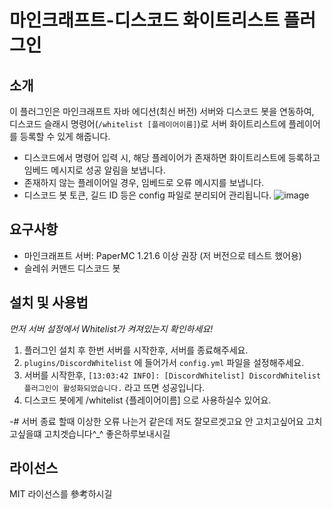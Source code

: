 # 마인크래프트-디스코드 화이트리스트 플러그인

## 소개
이 플러그인은 마인크래프트 자바 에디션(최신 버전) 서버와 디스코드 봇을 연동하여, 
디스코드 슬래시 명령어(`/whitelist [플레이어이름]`)로 서버 화이트리스트에 플레이어를 등록할 수 있게 해줍니다.

- 디스코드에서 명령어 입력 시, 해당 플레이어가 존재하면 화이트리스트에 등록하고 임베드 메시지로 성공 알림을 보냅니다.
- 존재하지 않는 플레이어일 경우, 임베드로 오류 메시지를 보냅니다.
- 디스코드 봇 토큰, 길드 ID 등은 config 파일로 분리되어 관리됩니다.
![image](https://github.com/user-attachments/assets/3956cbdf-a611-4b2f-bfc8-f5adebb4c81d)


## 요구사항
- 마인크래프트 서버: PaperMC 1.21.6 이상 권장 (저 버전으로 테스트 했어용)
- 슬레쉬 커맨드 디스코드 봇 

## 설치 및 사용법
*먼저 서버 설정에서 Whitelist가 켜져있는지 확인하세요!*
1. 플러그인 설치 후 한번 서버를 시작한후, 서버를 종료해주세요.
2. `plugins/DiscordWhitelist` 에 들어가서 `config.yml` 파일을 설정해주세요.
3. 서버를 시작한후, `[13:03:42 INFO]: [DiscordWhitelist] DiscordWhitelist 플러그인이 활성화되었습니다.` 라고 뜨면 성공입니다.
4. 디스코드 봇에게 /whitelist {플레이어이름] 으로 사용하실수 있어요.

-# 서버 종료 할때 이상한 오류 나는거 같은데 저도 잘모르겟고요 안 고치고싶어요 고치고싶을떄 고치겟습니다^_^ 좋은하루보내시길

## 라이선스
MIT 라이선스를 參考하시길
